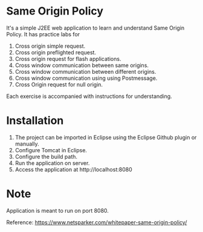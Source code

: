 # Same Origin Policy

It's a simple J2EE web application to learn and understand Same Origin Policy. It has practice labs for 
1. Cross origin simple request.
2. Cross origin preflighted request.
3. Cross origin request for flash applications.
4. Cross window communication between same origins.
5. Cross window communication between different origins.
6. Cross window communication using using Postmessage.
7. Cross Origin request for null origin.

Each exercise is accompanied with instructions for understanding.


# Installation
1. The project can be imported in Eclipse using the Eclipse Github plugin or manually.
2. Configure Tomcat in Eclipse.
3. Configure the build path.
4. Run the application on server.
5. Access the application at http://localhost:8080


# Note
Application is meant to run on port 8080. 


Reference: https://www.netsparker.com/whitepaper-same-origin-policy/
